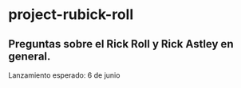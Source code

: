 # project-rubick-roll
## Preguntas sobre el Rick Roll y Rick Astley en general.
Lanzamiento esperado: 6 de junio
